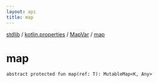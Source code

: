 ```yaml
---
layout: api
title: map
---
```

[stdlib](../../index.html) / [kotlin.properties](../index.html) / [MapVar](index.html) / [map](map.html)

# map

```
abstract protected fun map(ref: T): MutableMap<K, Any>
```
